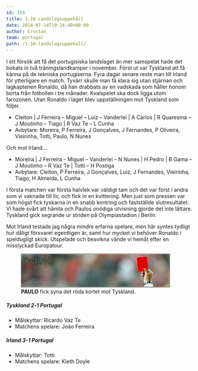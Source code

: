```yaml
---
id: 114
title: 1.10 Landslagsuppehåll
date: 2014-07-14T19:14:40+00:00
author: Crustan
team: portugal
path: /1-10-landslagsuppehall/
---
```


I ett försök att få det portugisiska landslaget än mer samspelat hade det bokats in två träningslandkamper i november. Först ut var Tyskland att få känna på de tekniska portugiserna. Fyra dagar senare reste man till Irland för ytterligare en match. Tyvärr skulle man få klara sig utan stjärnan och lagkaptenen Ronaldo, då han drabbats av en vadskada som håller honom borta från fotbollen i tre månader. Kvalspelet ska dock ligga utom farozonen. Utan Ronaldo i laget blev uppställningen mot Tyskland som följer.

- Cleiton | J Ferreira – Miguel – Luiz – Vanderlei | A Carlos | R Quaresma – J Moutinho – Tiago | R Vaz Te – L Cunha
- Avbytare: Moreira, P Ferreira, J Gonçalves, J Fernandes, P Oliveira, Vieirinha, Totti, Paulo, N Nunes

Och mot Irland...

- Moreira | J Ferreira – Miguel – Vanderlei – N Nunes | H Pedro | B Gama – J Moutinho – R Vaz Te | Totti – H Postiga
- Avbytare: Cleiton, P Ferreira, J Gonçalves, Luiz, J Fernandes, Vieirinha, Tiago, H Almeida, L Cunha

I första matchen var första halvlek var väldigt tam och det var först i andra som vi vaknade till liv, och fick in en kvittering. Men just som pressen var som högst fick tyskarna in en snabb kontring och fastställde slutresultatet. Vi hade svårt att hämta och Paulos onödiga utvisning gjorde det inte lättare. Tyskland gick segrande ur striden på Olympiastadion i Berlin.

Mot Irland testade jag några mindre erfarna spelare, men här syntes tydligt hur dåligt försvaret egentligen är, samt hur mycket vi behöver Ronaldo i speldugligt skick. Utspelade och besvikna vände vi hemåt efter en misslyckad Europatour.

<figure>
  <img src="../images/paulo.png" alt="paulo"  />
  <figcaption><strong>PAULO</strong> fick syna det röda kortet mot Tyskland.</figcaption>
</figure>

##### Tyskland 2-1 Portugal

- Målskyttar: Ricardo Vaz Te
- Matchens spelare: João Ferreira

##### Irland 3-1 Portugal

- Målskyttar: Totti
- Matchens spelare: Kieth Doyle
